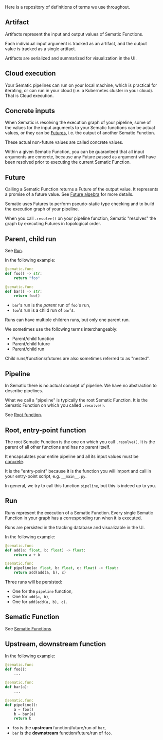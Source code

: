 Here is a repository of definitions of terms we use throughout.

## Artifact

Artifacts represent the input and output values of Sematic Functions.

Each individual input argument is tracked as an artifact, and the output value
is tracked as a single artifact.

Artifacts are serialized and summarized for visualization in the UI.

## Cloud execution

Your Sematic pipelines can run on your local machine, which is practical for
iterating, or can run in your cloud (i.e. a Kubernetes cluster in your cloud).
That is Cloud execution.

## Concrete inputs

When Sematic is resolving the execution graph of your pipeline, some of the
values for the input arguments to your Sematic functions can be actual values,
or they can be [Futures](#future), i.e. the output of another Sematic Function.

These actual non-future values are called concrete values.

Within a given Sematic Function, you can be guaranteed that all input arguments
are concrete, because any Future passed as argument will have been resolved
prior to executing the current Sematic Function.

## Future

Calling a Sematic Function returns a Future of the output value. It represents a
promise of a future value. See [Future algebra](./future-algebra.md) for more
details.

Sematic uses Futures to perform pseudo-static type checking and to build the
execution graph of your pipeline.

When you call `.resolve()` on your pipeline function, Sematic "resolves" the
graph by executing Futures in topological order.

## Parent, child run

See [Run](#run).

In the following example:

```python
@sematic.func
def foo() -> str:
    return "foo"

@sematic.func
def bar() -> str:
    return foo()
```

* `bar`'s run is the *parent* run of `foo`'s run,
* `foo`'s run is a child run of `bar`'s.

Runs can have multiple children runs, but only one parent run.

We sometimes use the following terms interchangeably:

* Parent/child function
* Parent/child future
* Parent/child run

Child runs/functions/futures are also sometimes referred to as "nested".

## Pipeline

In Sematic there is no actual concept of pipeline. We have no abstraction to
describe pipelines.

What we call a "pipeline" is typically the root Sematic Function. It is the
Sematic Function on which you called `.resolve()`.

See [Root function](#root-entry-point-function).

## Root, entry-point function

The root Sematic Function is the one on which you call `.resolve()`. It is the
parent of all other functions and has no parent itself.

It encapsulates your entire pipeline and all its input values must be
[concrete](#concrete-inputs).

It is the "entry-point" because it is the function you will import and call in
your entry-point script, e.g. `__main__.py`.

In general, we try to call this function `pipeline`, but this is indeed up to you.

## Run

Runs represent the execution of a Sematic Function. Every single Sematic
Function in your graph has a corresponding run when it is executed.

Runs are persisted in the tracking database and visualizable in the UI.

In the following example:

```python
@sematic.func
def add(a: float, b: float) -> float:
    return a + b

@sematic.func
def pipeline(a: float, b: float, c: float) -> float:
    return add(add(a, b), c)
```

Three runs will be persisted:

* One for the `pipeline` function,
* One for `add(a, b)`,
* One for `add(add(a, b), c)`.

## Sematic Function

See [Sematic Functions](./functions.md).

## Upstream, downstream function

In the following example:

```python
@sematic.func
def foo():
    ...

@sematic.func
def bar(a):
    ...

@sematic.func
def pipeline():
    a = foo()
    b = bar(a)
    return b
```

* `foo` is the **upstream** function/future/run of `bar`,
* `bar` is the **downstream** function/future/run of `foo`.